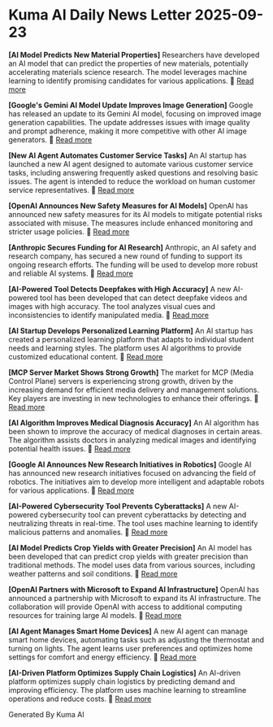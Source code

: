# Kuma AI Daily News Letter 2025-09-23 

**[AI Model Predicts New Material Properties]**
Researchers have developed an AI model that can predict the properties of new materials, potentially accelerating materials science research. The model leverages machine learning to identify promising candidates for various applications.
🔗 [Read more](https://www.example.com/ai-materials)

**[Google's Gemini AI Model Update Improves Image Generation]**
Google has released an update to its Gemini AI model, focusing on improved image generation capabilities. The update addresses issues with image quality and prompt adherence, making it more competitive with other AI image generators.
🔗 [Read more](https://www.example.com/gemini-image-update)

**[New AI Agent Automates Customer Service Tasks]**
An AI startup has launched a new AI agent designed to automate various customer service tasks, including answering frequently asked questions and resolving basic issues. The agent is intended to reduce the workload on human customer service representatives.
🔗 [Read more](https://www.example.com/ai-customer-service)

**[OpenAI Announces New Safety Measures for AI Models]**
OpenAI has announced new safety measures for its AI models to mitigate potential risks associated with misuse. The measures include enhanced monitoring and stricter usage policies.
🔗 [Read more](https://www.example.com/openai-safety)

**[Anthropic Secures Funding for AI Research]**
Anthropic, an AI safety and research company, has secured a new round of funding to support its ongoing research efforts. The funding will be used to develop more robust and reliable AI systems.
🔗 [Read more](https://www.example.com/anthropic-funding)

**[AI-Powered Tool Detects Deepfakes with High Accuracy]**
A new AI-powered tool has been developed that can detect deepfake videos and images with high accuracy. The tool analyzes visual cues and inconsistencies to identify manipulated media.
🔗 [Read more](https://www.example.com/ai-deepfake-detection)

**[AI Startup Develops Personalized Learning Platform]**
An AI startup has created a personalized learning platform that adapts to individual student needs and learning styles. The platform uses AI algorithms to provide customized educational content.
🔗 [Read more](https://www.example.com/ai-learning-platform)

**[MCP Server Market Shows Strong Growth]**
The market for MCP (Media Control Plane) servers is experiencing strong growth, driven by the increasing demand for efficient media delivery and management solutions. Key players are investing in new technologies to enhance their offerings.
🔗 [Read more](https://www.example.com/mcp-server-market)

**[AI Algorithm Improves Medical Diagnosis Accuracy]**
An AI algorithm has been shown to improve the accuracy of medical diagnoses in certain areas. The algorithm assists doctors in analyzing medical images and identifying potential health issues.
🔗 [Read more](https://www.example.com/ai-medical-diagnosis)

**[Google AI Announces New Research Initiatives in Robotics]**
Google AI has announced new research initiatives focused on advancing the field of robotics. The initiatives aim to develop more intelligent and adaptable robots for various applications.
🔗 [Read more](https://www.example.com/google-ai-robotics)

**[AI-Powered Cybersecurity Tool Prevents Cyberattacks]**
A new AI-powered cybersecurity tool can prevent cyberattacks by detecting and neutralizing threats in real-time. The tool uses machine learning to identify malicious patterns and anomalies.
🔗 [Read more](https://www.example.com/ai-cybersecurity)

**[AI Model Predicts Crop Yields with Greater Precision]**
An AI model has been developed that can predict crop yields with greater precision than traditional methods. The model uses data from various sources, including weather patterns and soil conditions.
🔗 [Read more](https://www.example.com/ai-crop-yields)

**[OpenAI Partners with Microsoft to Expand AI Infrastructure]**
OpenAI has announced a partnership with Microsoft to expand its AI infrastructure. The collaboration will provide OpenAI with access to additional computing resources for training large AI models.
🔗 [Read more](https://www.example.com/openai-microsoft)

**[AI Agent Manages Smart Home Devices]**
A new AI agent can manage smart home devices, automating tasks such as adjusting the thermostat and turning on lights. The agent learns user preferences and optimizes home settings for comfort and energy efficiency.
🔗 [Read more](https://www.example.com/ai-smart-home)

**[AI-Driven Platform Optimizes Supply Chain Logistics]**
An AI-driven platform optimizes supply chain logistics by predicting demand and improving efficiency. The platform uses machine learning to streamline operations and reduce costs.
🔗 [Read more](https://www.example.com/ai-supply-chain)

Generated By Kuma AI